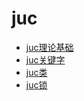 # juc

- [juc理论基础](https://github.com/Eric-Han0521/JavaBlog/blob/main/notes/juc/JUC理论基础.md)
- [juc关键字](https://github.com/Eric-Han0521/JavaBlog/blob/main/notes/juc/JUC关键字.md)
- [juc类](https://github.com/Eric-Han0521/JavaBlog/blob/main/notes/juc/JUC类.md)
- [juc锁](https://github.com/Eric-Han0521/JavaBlog/blob/main/notes/juc/JUC锁.md)
